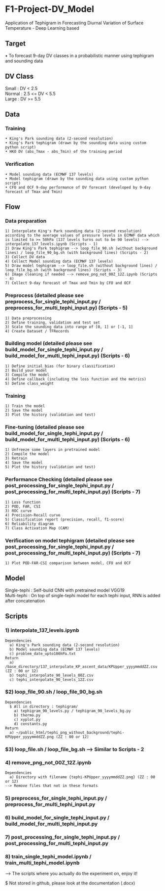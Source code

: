 # F1-Project-DV_Model
Application of Tephigram in Forecasting Diurnal Variation of Surface Temperature - Deep Learning based

## Target
  • To forecast 9-day DV classes in a probabilistic manner using tephigram and sounding data

## DV Class
  Small : DV < 2.5 <br>
  Normal : 2.5 <= DV < 5.5 <br>
  Large : DV >= 5.5

## Data
  ### Training
    • King's Park sounding data (2-second resolution)
    • King's Park tephigram (drawn by the sounding data using custom python script)
    • HKO DV (abs_Tmax - abs_Tmin) of the training period
  ### Verification
    • Model sounding data (ECMWF 137 levels)
    • Model tephigram (drawn by the sounding data using custom python script)
    • CFO and OCF 9-day performance of DV forecast (developed by 9-day forecast of Tmax and Tmin)
    
## Flow
  ### Data preparation
    1) Interpolate King's Park sounding data (2-second resolution) according to the average values of pressure levels in ECMWF data which is limited to >= 50hPa (137 levels turns out to be 90 levels) --> interpolate_137_levels.ipynb (Scripts - 1)
    2) Draw King's Park tephigram --> loop_file_90.sh (without background lines) / loop_file_90_bg.sh (with background lines) (Scripts - 2)
    3) Collect DV data
    4) Collect Model sounding data (ECMWF 137 levels)
    5) Draw model tephigram --> loop_file.sh (without background lines) / loop_file_bg.sh (with background lines) (Scripts - 3)
    6) Image cleaning if needed --> remove_png_not_00Z_12Z.ipynb (Scripts - 4)
    7) Collect 9-day forecast of Tmax and Tmin by CFO and OCF
  ### Preprocess (detailed please see preprocess_for_single_tephi_input.py / preprocess_for_multi_tephi_input.py) (Scripts - 5)
    1) Data preprocessing
    2) Define training, validation and test set
    3) Scale the sounding data into range of [0, 1] or [-1, 1]
    4) Create Dataset / TFRecords
  ### Building model (detailed please see build_model_for_single_tephi_input.py / build_model_for_multi_tephi_input.py) (Scripts - 6)
    1) Define initial_bias (for binary classification)
    2) Build your model
    3) Compile the model
    4) Define callback (including the loss function and the metrics)
    5) Define class_weight
  ### Training
    1) Train the model
    2) Save the model
    3) Plot the history (validation and test)
  ### Fine-tuning (detailed please see build_model_for_single_tephi_input.py / build_model_for_multi_tephi_input.py) (Scripts - 6)
    1) Unfreeze some layers in pretrained model
    2) Compile the model
    3) Retrain
    4) Save the model
    5) Plot the history (validation and test)
  ### Performance Checking (detailed please see post_processing_for_single_tephi_input.py / post_processing_for_multi_tephi_input.py) (Scripts - 7)
    1) Loss function
    2) POD, FAR, CSI
    3) ROC curve
    4) Precision-Recall curve
    5) Classification report (precision, recall, f1-score)
    6) Reliability diagram
    7) Class Activation Map (CAM)
  ### Verification on model tephigram (detailed please see post_processing_for_single_tephi_input.py / post_processing_for_multi_tephi_input.py) (Scripts - 7)
    1) Plot POD-FAR-CSI comparison between model, CFO and OCF

## Model
  Single-tephi : Self-build CNN with pretrained model VGG19 <br>
  Multi-tephi : On top of single-tephi model for each tephi input, RNN is added after concatenation

## Scripts
  ### 1) interpolate_137_levels.ipynb
    Dependencies 
      a) King's Park sounding data (2-second resolution) 
      b) Model sounding data (ECMWF 137 levels) 
      c) problem_date_upto100hPa.txt 
    Return 
      a) /base_directory/137_interpolate_KP_ascent_data/KPUpper_yyyymmddZZ.csv (ZZ : 00 or 12) 
      b) tephi_interpolate_90_levels_00Z.csv 
      c) tephi_interpolate_90_levels_12Z.csv 
  
  ### $2) loop_file_90.sh / loop_file_90_bg.sh 
    Dependencies 
      $ All in directory : tephigram/ 
        a) tephigram_90_levels.py / tephigram_90_levels_bg.py 
        b) thermo.py 
        c) xyplot.py 
        d) constants.py 
    Return 
      a) ~/public_html/tephi_png_without_background/tephi-KPUpper_yyyymmddZZ.png (ZZ : 00 or 12) 
  
  ### $3) loop_file.sh / loop_file_bg.sh --> Similar to Scripts - 2 
  
  ### 4) remove_png_not_00Z_12Z.ipynb 
    Dependencies 
      a) Directory with filename {tephi-KPUpper_yyyymmddZZ.png} (ZZ : 00 or 12) 
    --> Remove files that not in these formats
  
  ### 5) preprocess_for_single_tephi_input.py / preprocess_for_multi_tephi_input.py
  
  ### 6) build_model_for_single_tephi_input.py / build_model_for_multi_tephi_input.py 
  
  ### 7) post_processing_for_single_tephi_input.py / post_processing_for_multi_tephi_input.py
  
  ### 8) train_single_tephi_model.ipynb / train_multi_tephi_model.ipynb 
  --> The scripts where you actually do the experiment on, enjoy it!
    
$ Not stored in github, please look at the documentation (.docx)
